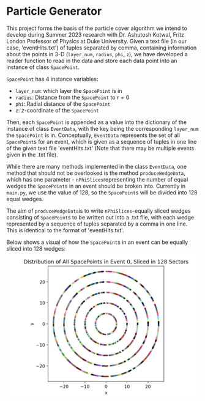 # Particle Generator

This project forms the basis of the particle cover algorithm we intend to develop during Summer 2023 research with Dr. Ashutosh Kotwal, Fritz London Professor of Physics at Duke University. Given a text file (in our case, 'eventHits.txt') of tuples separated by comma, containing information about the points in 3-D (`layer_num`, `radius`, `phi`, `z`), we have developed a reader function to read in the data and store each data point into an instance of class `SpacePoint`.

`SpacePoint` has 4 instance variables:

- `layer_num`: which layer the `SpacePoint` is in
- `radius`: Distance from the `SpacePoint` to $r = 0$
- `phi`: Radial distance of the `SpacePoint`
- `z`: $z$-coordinate of the `SpacePoint`

Then, each `SpacePoint` is appended as a value into the dictionary of the instance of class `EventData`, with the key being the corresponding `layer_num` the `SpacePoint` is in. Conceptually, `EventData` represents the set of all `SpacePoint`s for an event, which is given as a sequence of tuples in one line of the given text file 'eventHits.txt' (Note that there may be multiple events given in the .txt file).

While there are many methods implemented in the class `EventData`, one method that should not be overlooked is the method `produceWedgeData`, which has one parameter - `nPhiSlices`representing the number of equal wedges the `SpacePoint`s in an event should be broken into. Currently in `main.py`, we use the value of 128, so the `SpacePoint`s will be divided into 128 equal wedges.

The aim of `produceWedgeData`is to write `nPhiSlices`-equally sliced wedges consisting of `SpacePoint`s to be written out into a .txt file, with each wedge represented by a sequence of tuples separated by a comma in one line. This is identical to the format of 'eventHits.txt'.

Below shows a visual of how the `SpacePoint`s in an event can be equally sliced into 128 wedges:
![alt text](/images/128_wedge_event_0.png)